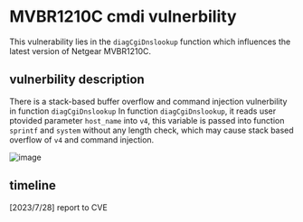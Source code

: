 # MVBR1210C cmdi vulnerbility

This vulnerability lies in the `diagCgiDnslookup` function which influences the latest version of Netgear MVBR1210C.

## vulnerbility description

There is a stack-based buffer overflow and command injection vulnerbility in function `diagCgiDnslookup`
In function `diagCgiDnslookup`, it reads user ptovided parameter `host_name` into `v4`, this variable is passed into function `sprintf` and `system` without any length check, which may cause stack based overflow of `v4` and command injection.

![image](https://github.com/Nicholas-wei/bug-discovery/assets/63231742/b3be1387-e8b7-4da8-82f5-a1238c23927c)

## timeline

[2023/7/28] report to CVE
